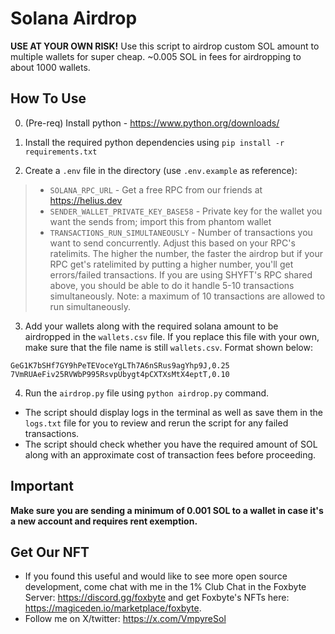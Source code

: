 # Solana Airdrop
__USE AT YOUR OWN RISK!__ Use this script to airdrop custom SOL amount to multiple wallets for super cheap. ~0.005 SOL in fees for airdropping to about 1000 wallets.

## How To Use
0. (Pre-req) Install python - https://www.python.org/downloads/

1. Install the required python dependencies using `pip install -r requirements.txt`

2. Create a `.env` file in the directory (use `.env.example` as reference):
> - `SOLANA_RPC_URL` - Get a free RPC from our friends at https://helius.dev
> - `SENDER_WALLET_PRIVATE_KEY_BASE58` - Private key for the wallet you want the sends from; import this from phantom wallet
> - `TRANSACTIONS_RUN_SIMULTANEOUSLY` - Number of transactions you want to send concurrently. Adjust this based on your RPC's ratelimits. The higher the number, the faster the airdrop but if your RPC get's ratelimited by putting a higher number, you'll get errors/failed transactions. If you are using SHYFT's RPC shared above, you should be able to do it handle 5-10 transactions simultaneously. Note: a maximum of 10 transactions are allowed to run simultaneously.

3. Add your wallets along with the required solana amount to be airdropped in the `wallets.csv` file. If you replace this file with your own, make sure that the file name is still `wallets.csv`. Format shown below:
```
GeG1K7bSHf7GY9hPeTEVoceYgLTh7A6nSRus9agYhp9J,0.25
7VmRUAeFiv25RVWbP995RsvpUbygt4pCXTXsMtX4eptT,0.10
```

4. Run the `airdrop.py` file using `python airdrop.py` command. 
- The script should display logs in the terminal as well as save them in the `logs.txt` file for you to review and rerun the script for any failed transactions.
- The script should check whether you have the required amount of SOL along with an approximate cost of transaction fees before proceeding.

## Important
**Make sure you are sending a minimum of 0.001 SOL to a wallet in case it's a new account and requires rent exemption.**

## Get Our NFT
- If you found this useful and would like to see more open source development, come chat with me in the 1% Club Chat in the Foxbyte Server: https://discord.gg/foxbyte and get Foxbyte's NFTs here: https://magiceden.io/marketplace/foxbyte.
- Follow me on X/twitter: https://x.com/VmpyreSol
